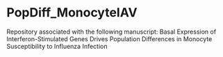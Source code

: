 # PopDiff_MonocyteIAV
Repository associated with the following manuscript: Basal Expression of Interferon-Stimulated Genes Drives Population Differences in Monocyte Susceptibility to Influenza Infection
